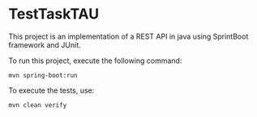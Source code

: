 # TestTaskTAU

This project is an implementation of a REST API in java using SprintBoot framework and JUnit.

To run this project, execute the following command:
```
mvn spring-boot:run
```

To execute the tests, use:
```
mvn clean verify
```